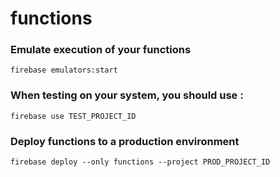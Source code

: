 # functions

### Emulate execution of your functions

```
firebase emulators:start
```

### When testing on your system, you should use :

```
firebase use TEST_PROJECT_ID
```

### Deploy functions to a production environment

```
firebase deploy --only functions --project PROD_PROJECT_ID
```
